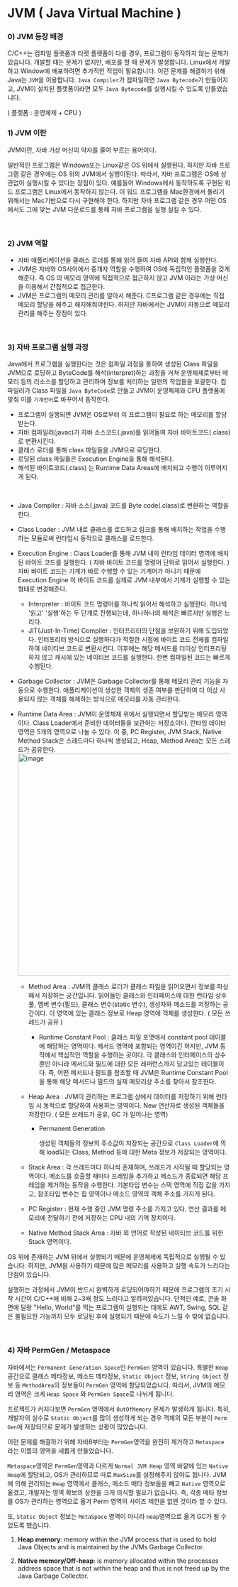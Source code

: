# JVM ( Java Virtual Machine )

### 0) JVM 등장 배경

 C/C++는 컴파일 플랫폼과 타켓 플랫폼이 다를 경우, 프로그램이 동작하지 않는 문제가 있습니다. 개발할 때는 문제가 없지만, 배포를 할 때 문제가 발생합니다. Linux에서 개발하고 Window에 배포하려면 추가적인 작업이 필요합니다. 이런 문제를 해결하기 위해 Java는 `JVM`을 이용합니다. `Java Compiler`가 컴파일하면 `Java Bytecode`가 만들어지고, JVM이 설치된 플랫폼이라면 모두 `Java Bytecode`를 실행시킬 수 있도록 만들었습니다.

( 플랫폼 : 운영체제 + CPU )

### 1) JVM 이란 

 JVM이란, 자바 가상 머신의 약자를 줄여 부르는 용어이다.

 일반적인 프로그램은 Windows또는 Linux같은 OS 위에서 실행된다. 하지만 자바 프로그램 같은 경우에는 OS 위의 JVM에서 실행이된다. 따라서, 자바 프로그램은 OS에 상관없이 실행시킬 수 있다는 장점이 있다. 예를들어 Windows에서 동작하도록 구현된 워드 프로그램은 Linux에서 동작하지 않는다. 이 워드 프로그램을 Mac환경에서 돌리기 위해서는 Mac기반으로 다시 구현해야 한다. 하지만 자바 프로그램 같은 경우 어떤 OS 에서도 그에 맞는 JVM 다운로드를 통해 자바 프로그램을 실행 실킬 수 있다.

<br>

### 2) JVM 역할

- 자바 애플리케이션을 클래스 로더를 통해 읽어 들여 자바 API와 함께 실행한다.
- JVM은 자바와 OS사이에서 중개자 역할을 수행하여 OS에 독립적인 플랫폼을 갖게 해준다. 즉 OS 의 메모리 영역에 직접적으로 접근하지 않고 JVM 이라는 가상 머신을 이용해서 간접적으로 접근한다.
- JVM은 프로그램의 메모리 관리를 알아서 해준다. C프로그램 같은 경우에는 직접 메모리 할당을 해주고 해지해줘야한다. 하지만 자바에서는 JVM이 자동으로 메모리 관리를 해주는 장점이 있다.

<br>

### 3) 자바 프로그램 실행 과정

 Java에서 프로그램을 실행한다는 것은 컴파일 과정을 통하여 생성된 Class 파일을 JVM으로 로딩하고 ByteCode를 해석(interpret)하는 과정을 거쳐 운영체제로부터 메모리 등의 리소스를 할당하고 관리하며 정보를 처리하는 일련의 작업들을 포괄한다. 컴파일러가 Class 파일을 `Java ByteCode`로 만들고 JVM이 운영체제와 CPU 플랫폼에 맞춰 이를 `기계언어`로 바꾸어서 동작한다.

- 프로그램이 실행되면 JVM은 OS로부터 이 프로그램이 필요로 하는 메모리를 할당받는다.
- 자바 컴파일러(javac)가 자바 소스코드(.java)를 읽어들여 자바 바이트코드(.class)로 변환시킨다.
- 클래스 로더를 통해 class 파일들을 JVM으로 로딩한다.
- 로딩된 class 파일들은 Execution Engine을 통해 해석된다.
- 해석된 바이트코드(.class) 는 Runtime Data Areas에 배치되고 수행이 이루어지게 된다.

<br>

- Java Compiler : 자바 소스(.java) 코드를 Byte code(.class)로 변환하는 역할을 한다.
- Class Loader : JVM 내로 클래스를 로드하고 링크를 통해 배치하는 작업을 수행하는 모듈로써 런타임시 동적으로 클래스를 로드한다.
- Execution Engine : Class Loader를 통해 JVM 내의 런타임 데이터 영역에 배치된 바이트 코드를 실행한다. ( 자바 바이트 코드를 명령어 단위로 읽어서 실행한다. ) 자바 바이트 코드는 기계가 바로 수행할 수 있는 기계어가 아니기 때문에 Execution Engine 이 바이트 코드를 실제로 JVM 내부에서 기계가 실행할 수 있는 형태로 변경해준다.
  - Interpreter : 바이트 코드 명령어를 하나씩 읽어서 해석하고 실행한다. 하나씩 '읽고' '실행'하는 두 단계로 진행되는데, 하나하나의 해석은 빠르지만 실행은 느리다.
  - JIT(Just-In-Time) Compiler : 인터프리터의 단점을 보완하기 위해 도입되었다. 인터프리터 방식으로 실행하다가 적절한 시점에 바이트 코드 전체를 컴파일하여 네이티브 코드로 변환시킨다. 이후에는 해당 메서드를 더이상 인터프리팅 하지 않고 캐시에 있는 네이티브 코드를 실행한다. 한번 컴파일된 코드는 빠르게 수행된다.
- Garbage Collector : JVM은 Garbage Collector를 통해 메모리 관리 기능을 자동으로 수행한다. 애플리케이션이 생성한 객체의 생존 여부를 판단하여 더 이상 사용되지 않는 객체를 해제하는 방식으로 메모리를 자동 관리한다.
- Runtime Data Area : JVM이 운영체제 위에서 실행되면서 할당받는 메모리 영역이다. Class Loader에서 준비한 데이터들을 보관하는 저장소이다. 런타임 데이터 영역은 5개의 영역으로 나눌 수 있다. 이 중, PC Register, JVM Stack, Native Method Stack은 스레드마다 하나씩 생성되고, Heap, Method Area는 모든 스레드가 공유한다.<img src="https://user-images.githubusercontent.com/59816811/122667065-dec67580-d1eb-11eb-8e49-7d110e556dec.png" alt="image" style="width:500px;" />

  - Method Area : JVM의 클래스 로더가 클래스 파일을 읽어오면서 정보를 파싱해서 저장하는 공간입니다. 읽어들인 클래스와 인터페이스에 대한 런타임 상수 풀, 멤버 변수(필드), 클래스 변수(static 변수), 생성자와 메소드를 저장하는 공간이다. 이 영역에 있는 클래스 정보로 Heap 영역에 객체를 생성한다. ( 모든 쓰레드가 공유 )
    - Runtime Constant Pool : 클래스 파일 포맷에서 constant pool 테이블에 해당하는 영역이다. 메서드 영역에 포함되는 영역이긴 하지만, JVM 동작에서 핵심적인 역할을 수행하는 곳이다. 각 클래스와 인터페이스의 상수뿐만 아니라 메서드와 필드에 대한 모든 레퍼런스까지 담고있는 테이블이다.
      즉, 어떤 메서드나 필드를 참조할 때 JVM은 Runtime Constant Pool 을 통해 해당 메서드나 필드의 실제 메모리상 주소를 찾아서 참조한다.
    
  - Heap Area : JVM이 관리하는 프로그램 상에서 데이터를 저장하기 위해 런타임 시 동적으로 할당하여 사용하는 영역이다. New 연산자로 생성된 객체들을 저장한다. ( 모든 쓰레드가 공유, GC 가 일어나는 영역)

    - Permanent Generation

      생성된 객체들의 정보의 주소값이 저장되는 공간으로 `Class Loader`에 의해 load되는 Class, Method 등에 대한 Meta 정보가 저장되는 영역이다.

  - Stack Area : 각 쓰레드마다 하나씩 존재하며, 쓰레드가 시작될 때 할당되는 영역이다. 메소드를 호출할 때마다 프레임을 추가하고 메소드가 종료되면 해당 프레임을 제거하는 동작을 수행한다. 기본타입 변수는 스택 영역에 직접 값을 가지고, 참조타입 변수는 힙 영역이나 메소드 영역의 객체 주소를 가지게 된다.

  - PC Register : 현재 수행 중인 JVM 명령 주소를 가지고 있다. 연산 결과를 메모리에 전달하기 전에 저장하는 CPU 내의 기억 장치이다.

  - Native Method Stack Area : 자바 외 언어로 작성된 네이티브 코드를 위한 Stack 영역이다.

OS 위에 존재하는 JVM 위에서 실행되기 때문에 운영체제에 독립적으로 실행될 수 있습니다. 하지만, JVM을 사용하기 때문에 많은 메모리를 사용하고 실행 속도가 느리다는 단점이 있습니다. 

실행하는 과정에서 JVM이 반드시 완벽하게 로딩되어야하기 때문에 프로그램의 초기 시작 시간이 C/C++에 비해 2~3배 정도 느리다고 알려져있습니다. 단적인 예로, 콘솔 화면에 달랑 "Hello, World"를 찍는 프로그램이 실행되는 데에도 AWT, Swing, SQL 같은 불필요한 기능까지 모두 로딩된 후에 실행되기 때문에 속도가 느릴 수 밖에 없습니다.

<br>

### 4) 자바 PermGen / Metaspace

 자바에서는 `Permanent Generation Space`인 `PermGen` 영역이 있습니다. 특별한 `Heap` 공간으로 클래스 메타정보, 메소드 메타정보, `Static Object` 정보, `String Object` 정보 등 `MethodArea`의 정보들이 `PermGen` 영역에 할당되었습니다. 따라서, JVM의 메모리 영역은 크게 `Heap Space` 와 `PermGen Space`로 나뉘게 됩니다.

 프로젝트가 커지다보면 `PermGen` 영역에서 `OutOfMemory` 문제가 발생하게 됩니다. 특히, 개발자의 실수로 `Static Object`를 많이 생성하게 되는 경우 객체의 모든 부분이 `Perm Gen`에 저장되므로 문제가 발생하는 상황이 많았습니다.

 이런 문제를 해결하기 위해 자바8부터는 `PermGen`영역을 완전히 제거하고 `Metaspace` 라는 이름의 영역을 새롭게 만들었습니다.

 `Metaspace`영역은 `PermGen`영역과 다르게 `Normal JVM Heap` 영역 바깥에 있는 `Native Heap`에 할당되고, OS가 관리하므로 따로 `MaxSize`를 설정해주지 않아도 됩니다. JVM에 의해 관리되는 `Heap` 영역에서 클래스, 메소드 메타 정보들을 빼고 `Native` 영역으로 옮겼고, 개발자는 영역 확보의 상한을 크게 의식할 필요가 없습니다. 즉, 각종 메타 정보를 OS가 관리하는 영역으로 옮겨 Perm 영역의 사이즈 제한을 없앤 것이라 할 수 있다.

 또, `Static Object` 정보는 `MetaSpace` 영역이 아니라 `Heap`영역으로 옮겨 GC가 될 수 있도록 했습니다.

1) **Heap memory**: memory within the JVM process that is used to hold Java Objects and is maintained by the JVMs Garbage Collector.

2) **Native memory/Off-heap**: is memory allocated within the processes address space that is not within the heap and thus is not freed up by the Java Garbage Collector.

